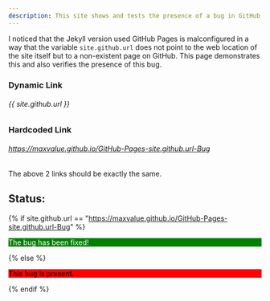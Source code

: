 ```yaml
---
description: This site shows and tests the presence of a bug in GitHub Pages
---
```

I noticed that the Jekyll version used GitHub Pages is malconfigured in a way
that the variable `site.github.url` does not point to the web location of the site itself
but to a non-existent page on GitHub. This page demonstrates this
and also verifies the presence of this bug.

### Dynamic Link
###### {{ site.github.url }}

### Hardcoded Link
###### https://maxvalue.github.io/GitHub-Pages-site.github.url-Bug

The above 2 links should be exactly the same.

## Status:
{% if site.github.url == "https://maxvalue.github.io/GitHub-Pages-site.github.url-Bug" %}
<p style="color:white;background-color:green">The bug has been fixed!</p>
{% else %}
<p style="color:black;background-color:red">This bug is present.</p>
{% endif %}
